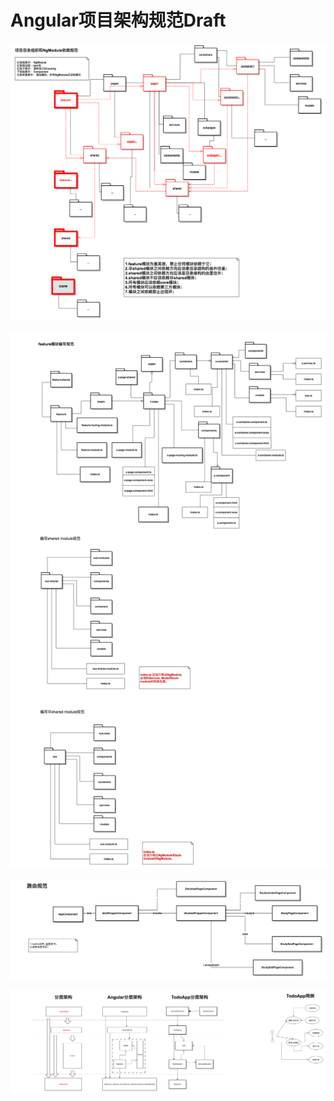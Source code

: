 
# Angular项目架构规范Draft

![](./angular/项目目录组织和NgModule依赖规范.png)

![](./angular/目录文件规范.png)

![](./angular/路由规范.png)

![](./angular/复杂container分层架构规范.png)